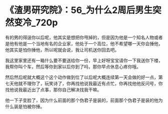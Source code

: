 # 《渣男研究院》：56_为什么2周后男生突然变冷_720p

有的男的得逞你以后呢，他其实是想把你甩掉的，但是因为他是一个知名人物或者是他有他是一个当地有名的企业家，他处于一个高位，他不希望哪一天你会捶他，他其实是怕你捶他，所以呢就会说，我让司机送你回去吧。

我这里家里还有一箱什么要不要送给你一份，早上好呀宝宝请你一下我送你下楼，我帮你叫个车，然后等你到家以后你到了吗，那你早点休息心疼你哦。

然后然后呢就大概这个这个动作做到位了以后呢大概连续第一天会做的好一点，第七天他就不理你了，玩笑诗了，你再找他说我最近有点忙，你再找他他反问号，你找他说我最近出了点事，那你自己解决找我干嘛。

他一下子变脸了，因为什么前面的那个伪君子是装的，前面那个伪君子是装的他为什么装是怕被你捶。